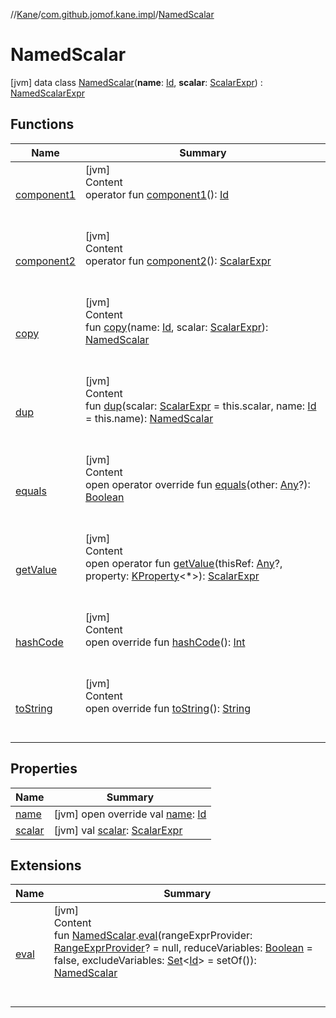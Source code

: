 //[Kane](../../index.md)/[com.github.jomof.kane.impl](../index.md)/[NamedScalar](index.md)



# NamedScalar  
 [jvm] data class [NamedScalar](index.md)(**name**: [Id](../index.md#%5Bcom.github.jomof.kane.impl%2FId%2F%2F%2FPointingToDeclaration%2F%5D%2FClasslikes%2F-1913698542), **scalar**: [ScalarExpr](../../com.github.jomof.kane/-scalar-expr/index.md)) : [NamedScalarExpr](../../com.github.jomof.kane/-named-scalar-expr/index.md)   


## Functions  
  
|  Name|  Summary| 
|---|---|
| <a name="com.github.jomof.kane.impl/NamedScalar/component1/#/PointingToDeclaration/"></a>[component1](component1.md)| <a name="com.github.jomof.kane.impl/NamedScalar/component1/#/PointingToDeclaration/"></a>[jvm]  <br>Content  <br>operator fun [component1](component1.md)(): [Id](../index.md#%5Bcom.github.jomof.kane.impl%2FId%2F%2F%2FPointingToDeclaration%2F%5D%2FClasslikes%2F-1913698542)  <br><br><br>
| <a name="com.github.jomof.kane.impl/NamedScalar/component2/#/PointingToDeclaration/"></a>[component2](component2.md)| <a name="com.github.jomof.kane.impl/NamedScalar/component2/#/PointingToDeclaration/"></a>[jvm]  <br>Content  <br>operator fun [component2](component2.md)(): [ScalarExpr](../../com.github.jomof.kane/-scalar-expr/index.md)  <br><br><br>
| <a name="com.github.jomof.kane.impl/NamedScalar/copy/#kotlin.Any#com.github.jomof.kane.ScalarExpr/PointingToDeclaration/"></a>[copy](copy.md)| <a name="com.github.jomof.kane.impl/NamedScalar/copy/#kotlin.Any#com.github.jomof.kane.ScalarExpr/PointingToDeclaration/"></a>[jvm]  <br>Content  <br>fun [copy](copy.md)(name: [Id](../index.md#%5Bcom.github.jomof.kane.impl%2FId%2F%2F%2FPointingToDeclaration%2F%5D%2FClasslikes%2F-1913698542), scalar: [ScalarExpr](../../com.github.jomof.kane/-scalar-expr/index.md)): [NamedScalar](index.md)  <br><br><br>
| <a name="com.github.jomof.kane.impl/NamedScalar/dup/#com.github.jomof.kane.ScalarExpr#kotlin.Any/PointingToDeclaration/"></a>[dup](dup.md)| <a name="com.github.jomof.kane.impl/NamedScalar/dup/#com.github.jomof.kane.ScalarExpr#kotlin.Any/PointingToDeclaration/"></a>[jvm]  <br>Content  <br>fun [dup](dup.md)(scalar: [ScalarExpr](../../com.github.jomof.kane/-scalar-expr/index.md) = this.scalar, name: [Id](../index.md#%5Bcom.github.jomof.kane.impl%2FId%2F%2F%2FPointingToDeclaration%2F%5D%2FClasslikes%2F-1913698542) = this.name): [NamedScalar](index.md)  <br><br><br>
| <a name="kotlin/Any/equals/#kotlin.Any?/PointingToDeclaration/"></a>[equals](../../com.github.jomof.kane.impl.visitor/-difference-visitor/index.md#%5Bkotlin%2FAny%2Fequals%2F%23kotlin.Any%3F%2FPointingToDeclaration%2F%5D%2FFunctions%2F-1913698542)| <a name="kotlin/Any/equals/#kotlin.Any?/PointingToDeclaration/"></a>[jvm]  <br>Content  <br>open operator override fun [equals](../../com.github.jomof.kane.impl.visitor/-difference-visitor/index.md#%5Bkotlin%2FAny%2Fequals%2F%23kotlin.Any%3F%2FPointingToDeclaration%2F%5D%2FFunctions%2F-1913698542)(other: [Any](https://kotlinlang.org/api/latest/jvm/stdlib/kotlin/-any/index.html)?): [Boolean](https://kotlinlang.org/api/latest/jvm/stdlib/kotlin/-boolean/index.html)  <br><br><br>
| <a name="com.github.jomof.kane/ScalarExpr/getValue/#kotlin.Any?#kotlin.reflect.KProperty[*]/PointingToDeclaration/"></a>[getValue](../../com.github.jomof.kane/-scalar-expr/get-value.md)| <a name="com.github.jomof.kane/ScalarExpr/getValue/#kotlin.Any?#kotlin.reflect.KProperty[*]/PointingToDeclaration/"></a>[jvm]  <br>Content  <br>open operator fun [getValue](../../com.github.jomof.kane/-scalar-expr/get-value.md)(thisRef: [Any](https://kotlinlang.org/api/latest/jvm/stdlib/kotlin/-any/index.html)?, property: [KProperty](https://kotlinlang.org/api/latest/jvm/stdlib/kotlin.reflect/-k-property/index.html)<*>): [ScalarExpr](../../com.github.jomof.kane/-scalar-expr/index.md)  <br><br><br>
| <a name="kotlin/Any/hashCode/#/PointingToDeclaration/"></a>[hashCode](../../com.github.jomof.kane.impl.visitor/-difference-visitor/index.md#%5Bkotlin%2FAny%2FhashCode%2F%23%2FPointingToDeclaration%2F%5D%2FFunctions%2F-1913698542)| <a name="kotlin/Any/hashCode/#/PointingToDeclaration/"></a>[jvm]  <br>Content  <br>open override fun [hashCode](../../com.github.jomof.kane.impl.visitor/-difference-visitor/index.md#%5Bkotlin%2FAny%2FhashCode%2F%23%2FPointingToDeclaration%2F%5D%2FFunctions%2F-1913698542)(): [Int](https://kotlinlang.org/api/latest/jvm/stdlib/kotlin/-int/index.html)  <br><br><br>
| <a name="com.github.jomof.kane.impl/NamedScalar/toString/#/PointingToDeclaration/"></a>[toString](to-string.md)| <a name="com.github.jomof.kane.impl/NamedScalar/toString/#/PointingToDeclaration/"></a>[jvm]  <br>Content  <br>open override fun [toString](to-string.md)(): [String](https://kotlinlang.org/api/latest/jvm/stdlib/kotlin/-string/index.html)  <br><br><br>


## Properties  
  
|  Name|  Summary| 
|---|---|
| <a name="com.github.jomof.kane.impl/NamedScalar/name/#/PointingToDeclaration/"></a>[name](name.md)| <a name="com.github.jomof.kane.impl/NamedScalar/name/#/PointingToDeclaration/"></a> [jvm] open override val [name](name.md): [Id](../index.md#%5Bcom.github.jomof.kane.impl%2FId%2F%2F%2FPointingToDeclaration%2F%5D%2FClasslikes%2F-1913698542)   <br>
| <a name="com.github.jomof.kane.impl/NamedScalar/scalar/#/PointingToDeclaration/"></a>[scalar](scalar.md)| <a name="com.github.jomof.kane.impl/NamedScalar/scalar/#/PointingToDeclaration/"></a> [jvm] val [scalar](scalar.md): [ScalarExpr](../../com.github.jomof.kane/-scalar-expr/index.md)   <br>


## Extensions  
  
|  Name|  Summary| 
|---|---|
| <a name="com.github.jomof.kane//eval/com.github.jomof.kane.impl.NamedScalar#com.github.jomof.kane.impl.sheet.RangeExprProvider?#kotlin.Boolean#kotlin.collections.Set[kotlin.Any]/PointingToDeclaration/"></a>[eval](../../com.github.jomof.kane/eval.md)| <a name="com.github.jomof.kane//eval/com.github.jomof.kane.impl.NamedScalar#com.github.jomof.kane.impl.sheet.RangeExprProvider?#kotlin.Boolean#kotlin.collections.Set[kotlin.Any]/PointingToDeclaration/"></a>[jvm]  <br>Content  <br>fun [NamedScalar](index.md).[eval](../../com.github.jomof.kane/eval.md)(rangeExprProvider: [RangeExprProvider](../../com.github.jomof.kane.impl.sheet/-range-expr-provider/index.md)? = null, reduceVariables: [Boolean](https://kotlinlang.org/api/latest/jvm/stdlib/kotlin/-boolean/index.html) = false, excludeVariables: [Set](https://kotlinlang.org/api/latest/jvm/stdlib/kotlin.collections/-set/index.html)<[Id](../index.md#%5Bcom.github.jomof.kane.impl%2FId%2F%2F%2FPointingToDeclaration%2F%5D%2FClasslikes%2F-1913698542)> = setOf()): [NamedScalar](index.md)  <br><br><br>

